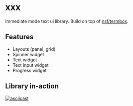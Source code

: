 # xxx

Immediate mode text ui library. Build on top of [nsf/termbox](http://github.co://github.com/nsf/termbox).

## Features

- Layouts (panel, grid)
- Spinner widget
- Text widget
- Text input widget
- Progress widget

## Library in-action

[![asciicast](https://asciinema.org/a/cEJ4IHLr4FIPPlaZ7idyRmkYl.svg)](https://asciinema.org/a/cEJ4IHLr4FIPPlaZ7idyRmkYl)
